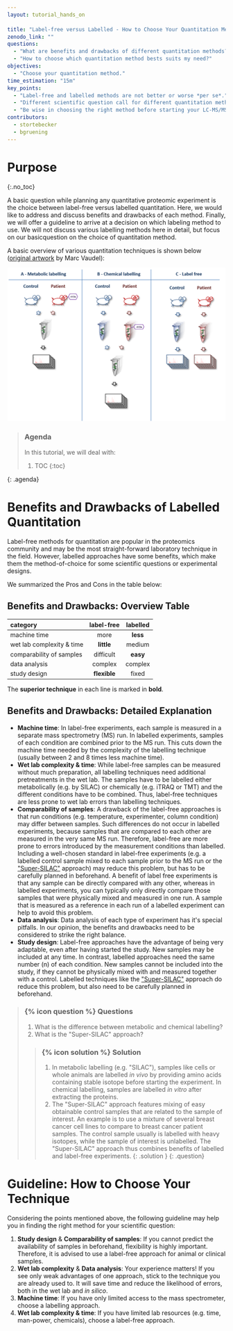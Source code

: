 ```yaml
---
layout: tutorial_hands_on

title: "Label-free versus Labelled - How to Choose Your Quantitation Method"
zenodo_link: ""
questions:
  - "What are benefits and drawbacks of different quantitation methods?"
  - "How to choose which quantitation method bests suits my need?"
objectives:
  - "Choose your quantitation method."
time_estimation: "15m"
key_points:
  - "Label-free and labelled methods are not better or worse *per se*."
  - "Different scientific question call for different quantitation methods."
  - "Be wise in choosing the right method before starting your LC-MS/MS runs."
contributors:
  - stortebecker
  - bgruening
---
```


# Purpose
{:.no_toc}

A basic question while planning any quantitative proteomic experiment is the choice between label-free versus labelled quantitation. Here, we would like to address and discuss benefits and drawbacks of each method.
Finally, we will offer a guideline to arrive at a decision on which labeling method to use. We will not discuss various labelling methods here in detail, but focus on our basicquestion on the choice of quantitation method.

A basic overview of various quantitation techniques is shown below ([original artwork](https://www.ncbi.nlm.nih.gov/pubmed/24678044) by Marc Vaudel):

![Overview quantitation techniques](../../images/Vaudel_label_vs_labelfree.png)

> ### Agenda
>
> In this tutorial, we will deal with:
>
> 1. TOC
> {:toc}
>
{: .agenda}


# Benefits and Drawbacks of Labelled Quantitation
Label-free methods for quantitation are popular in the proteomics community and may be the most straight-forward laboratory technique in the field. However, labelled approaches have some benefits, which make them the method-of-choice for some scientific questions or experimental designs.

We summarized the Pros and Cons in the table below:

## Benefits and Drawbacks: Overview Table

category | label-free | labelled
:--|:--:|:--:
machine time | more | **less**
wet lab complexity & time | **little** | medium
comparability of samples | difficult | **easy**
data analysis | complex | complex
study design | **flexible** | fixed

The **superior technique** in each line is marked in **bold**.

## Benefits and Drawbacks: Detailed Explanation
- **Machine time**: In label-free experiments, each sample is measured in a separate mass spectrometry (MS) run. In labelled experiments, samples of each condition are combined prior to the MS run. This cuts down the machine time needed by the complexity of the labelling technique (usually between 2 and 8 times less machine time).
- **Wet lab complexity & time**: While label-free samples can be measured without much preparation, all labelling techniques need additional pretreatments in the wet lab. The samples have to be labelled either metabolically (e.g. by SILAC) or chemically (e.g. iTRAQ or TMT) and the different conditions have to be combined. Thus, label-free techniques are less prone to wet lab errors than labelling techniques.
- **Comparability of samples**: A drawback of the label-free approaches is that run conditions (e.g. temperature, experimenter, column condition) may differ between samples. Such differences do not occur in labelled experiments, because samples that are compared to each other are measured in the very same MS run. Therefore, label-free are more prone to errors introduced by the measurement conditions than labelled.
Including a well-chosen standard in label-free experiments (e.g. a labelled control sample mixed to each sample prior to the MS run or the ["Super-SILAC"](https://www.ncbi.nlm.nih.gov/pubmed/20364148) approach) may reduce this problem, but has to be carefully planned in beforehand.
A benefit of label free experiments is that any sample can be directly compared with any other, whereas in labelled experiments, you can typically only directly compare those samples that were physically mixed and measured in one run. A sample that is measured as a reference in each run of a labelled experiment can help to avoid this problem.
- **Data analysis**: Data analysis of each type of experiment has it's special pitfalls. In our opinion, the benefits and drawbacks need to be considered to strike the right balance.
- **Study design**: Label-free approaches have the advantage of being very adaptable, even after having started the study. New samples may be included at any time. In contrast, labelled approaches need the same number (n) of each condition. New samples cannot be included into the study, if they cannot be physically mixed with and measured together with a control.
Labelled techniques like the ["Super-SILAC"](https://www.ncbi.nlm.nih.gov/pubmed/20364148) approach do reduce this problem, but also need to be carefully planned in beforehand.

> ### {% icon question %} Questions
>
> 1. What is the difference between metabolic and chemical labelling?
> 2. What is the "Super-SILAC" approach?
>
> > ### {% icon solution %} Solution
> > 1. In metabolic labelling (e.g. "SILAC"), samples like cells or whole animals are labelled *in vivo* by providing amino acids containing stable isotope before starting the experiment. In chemical labelling, samples are labelled *in vitro* after extracting the proteins.
> > 2. The "Super-SILAC" approach features mixing of easy obtainable control samples that are related to the sample of interest. An example is to use a mixture of several breast cancer cell lines to compare to breast cancer patient samples. The control sample usually is labelled with heavy isotopes, while the sample of interest is unlabelled. The "Super-SILAC" approach thus combines benefits of labelled and label-free experiments.
> {: .solution }
{: .question}

# Guideline: How to Choose Your Technique
Considering the points mentioned above, the following guideline may help you in finding the right method for your scientific question:

1. **Study design** & **Comparability of samples**: If you cannot predict the availability of samples in beforehand, flexibility is highly important. Therefore, it is advised to use a label-free approach for animal or clinical samples.
2. **Wet lab complexity** & **Data analysis**: Your experience matters! If you see only weak advantages of one approach, stick to the technique you are already used to. It will save time and reduce the likelihood of errors, both in the wet lab and *in silico*.
3. **Machine time**: If you have only limited access to the mass spectrometer, choose a labelling approach.
4. **Wet lab complexity & time**: If you have limited lab resources (e.g. time, man-power, chemicals), choose a label-free approach.
